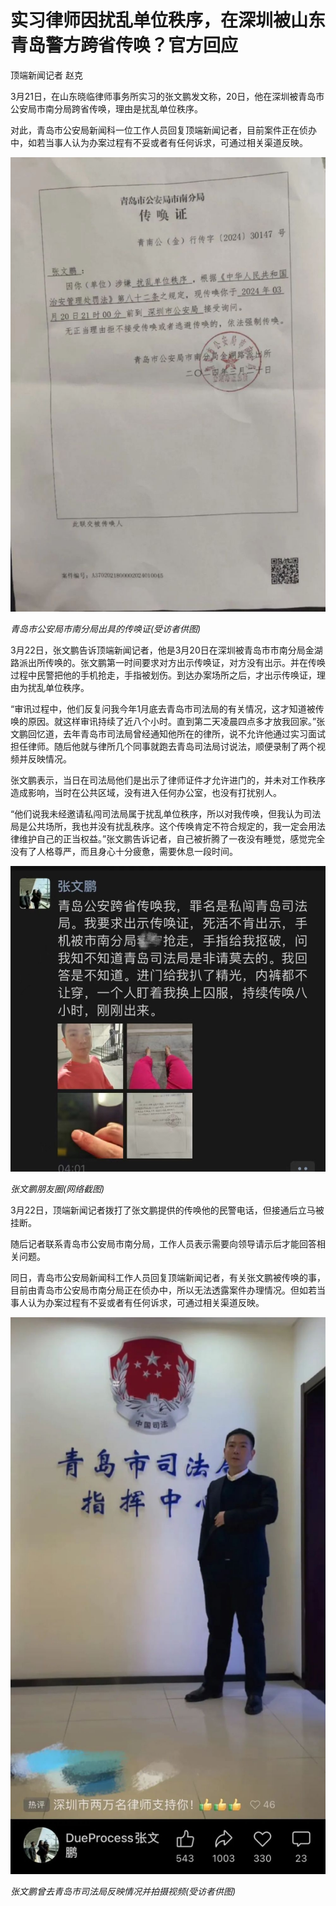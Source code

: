 # 实习律师因扰乱单位秩序，在深圳被山东青岛警方跨省传唤？官方回应

顶端新闻记者 赵克

3月21日，在山东晓临律师事务所实习的张文鹏发文称，20日，他在深圳被青岛市公安局市南分局跨省传唤，理由是扰乱单位秩序。

对此，青岛市公安局新闻科一位工作人员回复顶端新闻记者，目前案件正在侦办中，如若当事人认为办案过程有不妥或者有任何诉求，可通过相关渠道反映。

![22a68804edce986bf1cde788c1c92b84.jpg](https://raw.githubusercontent.com/qqhsx/qqnews_image/main/2024/03/23/实习律师因扰乱单位秩序，在深圳被山东青岛警方跨省传唤？官方回应/22a68804edce986bf1cde788c1c92b84.jpg)

_青岛市公安局市南分局出具的传唤证(受访者供图)_

3月22日，张文鹏告诉顶端新闻记者，他是3月20日在深圳被青岛市市南分局金湖路派出所传唤的。张文鹏第一时间要求对方出示传唤证，对方没有出示。并在传唤过程中民警把他的手机抢走，手指被划伤。到达办案场所之后，才出示传唤证，理由为扰乱单位秩序。

“审讯过程中，他们反复问我今年1月底去青岛市司法局的有关情况，这才知道被传唤的原因。就这样审讯持续了近八个小时。直到第二天凌晨四点多才放我回家。”张文鹏回忆道，去年青岛市司法局曾经通知他所在的律所，说不允许他通过实习面试担任律师。随后他就与律所几个同事就跑去青岛司法局讨说法，顺便录制了两个视频并反映情况。

张文鹏表示，当日在司法局他们是出示了律师证件才允许进门的，并未对工作秩序造成影响，当时在公共区域，没有进入任何办公室，也没有打扰别人。

“他们说我未经邀请私闯司法局属于扰乱单位秩序，所以对我传唤，但我认为司法局是公共场所，我也并没有扰乱秩序。这个传唤肯定不符合规定的，我一定会用法律维护自己的正当权益。”张文鹏告诉记者，自己被折腾了一夜没有睡觉，感觉完全没有了人格尊严，而且身心十分疲惫，需要休息一段时间。

![873566ad78f6b80969256dcb6dd2baff.jpg](https://raw.githubusercontent.com/qqhsx/qqnews_image/main/2024/03/23/实习律师因扰乱单位秩序，在深圳被山东青岛警方跨省传唤？官方回应/873566ad78f6b80969256dcb6dd2baff.jpg)

_张文鹏朋友圈(网络截图)_

3月22日，顶端新闻记者拨打了张文鹏提供的传唤他的民警电话，但接通后立马被挂断。

随后记者联系青岛市公安局市南分局，工作人员表示需要向领导请示后才能回答相关问题。

同日，青岛市公安局新闻科工作人员回复顶端新闻记者，有关张文鹏被传唤的事，目前由青岛市公安局市南分局正在侦办中，所以无法透露案件办理情况。但如若当事人认为办案过程有不妥或者有任何诉求，可通过相关渠道反映。

![7bcca4da47ec8ca327d7c65dd739d2e3.jpg](https://raw.githubusercontent.com/qqhsx/qqnews_image/main/2024/03/23/实习律师因扰乱单位秩序，在深圳被山东青岛警方跨省传唤？官方回应/7bcca4da47ec8ca327d7c65dd739d2e3.jpg)

_张文鹏曾去青岛市司法局反映情况并拍摄视频(受访者供图)_

